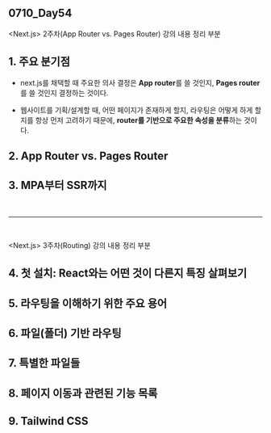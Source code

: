 ## 0710_Day54

<Next.js> 2주차(App Router vs. Pages Router) 강의 내용 정리 부분

## 1. 주요 분기점

- next.js를 채택할 때 주요한 의사 결정은 **App router**를 쓸 것인지, **Pages router**를 쓸 것인지 결정하는 것이다.

- 웹사이트를 기획/설계할 때, 어떤 페이지가 존재하게 할지, 라우팅은 어떻게 하게 할지를 항상 먼저 고려하기 때문에, **router를 기반으로 주요한 속성을 분류**하는 것이다.

## 2. App Router vs. Pages Router

## 3. MPA부터 SSR까지

<br>
<hr>
<br>

<Next.js> 3주차(Routing) 강의 내용 정리 부분

## 4. 첫 설치: React와는 어떤 것이 다른지 특징 살펴보기

## 5. 라우팅을 이해하기 위한 주요 용어

## 6. 파일(폴더) 기반 라우팅

## 7. 특별한 파일들

## 8. 페이지 이동과 관련된 기능 목록

## 9. Tailwind CSS
